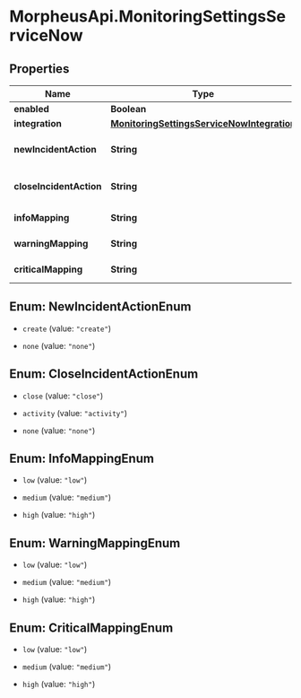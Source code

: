 # MorpheusApi.MonitoringSettingsServiceNow

## Properties

Name | Type | Description | Notes
------------ | ------------- | ------------- | -------------
**enabled** | **Boolean** | Enabled | [optional] 
**integration** | [**MonitoringSettingsServiceNowIntegration**](MonitoringSettingsServiceNowIntegration.md) |  | [optional] 
**newIncidentAction** | **String** | New Incident Action | [optional] 
**closeIncidentAction** | **String** | Close Incident Action | [optional] 
**infoMapping** | **String** | Info Mapping | [optional] 
**warningMapping** | **String** | Warning Mapping | [optional] 
**criticalMapping** | **String** | Critical Mapping | [optional] 



## Enum: NewIncidentActionEnum


* `create` (value: `"create"`)

* `none` (value: `"none"`)





## Enum: CloseIncidentActionEnum


* `close` (value: `"close"`)

* `activity` (value: `"activity"`)

* `none` (value: `"none"`)





## Enum: InfoMappingEnum


* `low` (value: `"low"`)

* `medium` (value: `"medium"`)

* `high` (value: `"high"`)





## Enum: WarningMappingEnum


* `low` (value: `"low"`)

* `medium` (value: `"medium"`)

* `high` (value: `"high"`)





## Enum: CriticalMappingEnum


* `low` (value: `"low"`)

* `medium` (value: `"medium"`)

* `high` (value: `"high"`)




